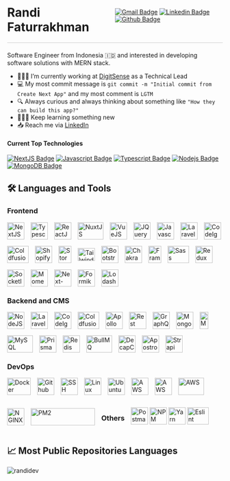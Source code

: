 <div style="display: flex; justify-content: space-between;align-items: center;border-bottom: solid 1px #ccc;margin-bottom: 20px">
  <div style="flex: 1; ">
    <!-- Your content for the first flex item goes here -->
    <h1 style="border:none;">Randi Faturrakhman</h1>
  </div>
  <div style="flex: 1; ">

[![Gmail Badge](https://img.shields.io/badge/-randifaturrakhman09@gmail.com-c14438?style=flat&logo=Gmail&logoColor=white&link=mailto:randifaturrakhman09@gmail.com)](mailto:randifaturrakhman09@gmail.com) 
[![Linkedin Badge](https://img.shields.io/badge/-Randi_Faturrakhman-0072b1?style=flat&logo=Linkedin&logoColor=white&link=https://www.linkedin.com/in/randi-faturrakhman/)](https://www.linkedin.com/in/randi-faturrakhman/)  [![Github Badge](https://img.shields.io/badge/-randidev-grey?style=flat&logo=github&logoColor=white&link=https://github.com/randidev/)](https://www.github.com/randidev/)

  </div>
</div>

<p align='left'>Software Engineer from Indonesia 🇮🇩 and interested in developing software solutions with MERN stack.</p>

- 👨🏼‍💻 I’m currently working at [DigitSense](https://www.digit-sense.com/about-us) as a Technical Lead
- 💻 My most commit message is `git commit -m "Initial commit from Create Next App"` and my most comment is `LGTM`
- 🔍 Always curious and always thinking about something like `"How they can build this app?"`
- 👨🏼‍🎓 Keep learning something new
- 📥 Reach me via [LinkedIn](https://www.linkedin.com/in/randi-faturrakhman)

#### Current Top Technologies
[![NextJS Badge](https://img.shields.io/badge/-Next.js-white?style=for-the-badge&labelColor=black&logo=next.js&logoColor=white)](#) [![Javascript Badge](https://img.shields.io/badge/-Javascript-F0DB4F?style=for-the-badge&labelColor=black&logo=javascript&logoColor=F0DB4F)](#) [![Typescript Badge](https://img.shields.io/badge/-Typescript-007acc?style=for-the-badge&labelColor=black&logo=typescript&logoColor=007acc)](#) [![Nodejs Badge](https://img.shields.io/badge/-Nodejs-3C873A?style=for-the-badge&labelColor=black&logo=node.js&logoColor=3C873A)](#) [![MongoDB Badge](https://img.shields.io/badge/-MongoDB-black?style=for-the-badge&labelColor=black&logo=mongodb&color=3C873A)](#) 


## 🛠 Languages and Tools
### Frontend
<div style="display: flex; align-items: center; gap: 15px; flex-wrap: wrap;">
<!-- NEXTJS -->
<a target="_blank" href="https://nextjs.org/"><img src="https://static-00.iconduck.com/assets.00/next-js-icon-512x512-zuauazrk.png" width="40" height="40" alt="NextJS" title="NextJS" /></a> 
<!-- Typescript -->
<a target="_blank" href="https://www.typescriptlang.org/"><img src="https://static-00.iconduck.com/assets.00/file-type-typescript-official-icon-512x512-873ff1r9.png" width="40" height="40" alt="Typescript" title="Typescript" /></a>
<!-- React -->
<a target="_blank" href="https://react.dev/"><img src="https://static-00.iconduck.com/assets.00/react-icon-512x456-2ynx529a.png" width="40" height="40" alt="ReactJS" title="ReactJS" /></a>
<!-- Nuxt -->
<a target="_blank" href="https://nuxt.com/"><img src="https://static-00.iconduck.com/assets.00/nuxtjs-icon-512x343-16hzp9e7.png" width="60" height="40" alt="NuxtJS" title="NuxtJS" /></a>
<!-- Vue -->
<a target="_blank" href="https://vuejs.org/"><img src="https://static-00.iconduck.com/assets.00/vue-icon-512x442-q8uxz5az.png" width="40" height="40" alt="VueJS" title="VueJS" /></a>
<!-- JQuery -->
<a target="_blank" href="https://jqueryscript.net/"><img src="https://static-00.iconduck.com/assets.00/jquery-plain-wordmark-icon-483x512-yywtsb5w.png" width="40" height="40" alt="JQuery" title="JQuery" /></a>
<!-- Javascript -->
<a target="_blank" href="https://developer.mozilla.org/en-US/docs/Web/JavaScript"><img src="https://static-00.iconduck.com/assets.00/javascript-icon-512x512-34hjwczx.png" width="40" height="40" alt="Javascript" title="Javascript" /></a>
<!-- Laravel -->
<a target="_blank" href="https://laravel.com/"><img src="https://static-00.iconduck.com/assets.00/laravel-icon-497x512-uwybstke.png" width="40" height="40" alt="Laravel" title="Laravel" /></a>
<!-- CodeIgniter -->
<a target="_blank" href="https://codeigniter.com/"><img src="https://static-00.iconduck.com/assets.00/codeigniter-plain-wordmark-icon-432x512-lvzf6id0.png" width="40" height="40" alt="CodeIgniter" title="CodeIgniter" /></a>
<!-- Coldfusion -->
<a target="_blank" href="https://www.adobe.com/products/coldfusion-family.html"><img src="https://static-00.iconduck.com/assets.00/coldfusion-icon-512x387-we407xqy.png" width="50" height="40" alt="Coldfusion" title="Coldfusion" /></a>
<!-- Coldfusion -->
<a target="_blank" href="https://shopify.com/"><img src="https://static-00.iconduck.com/assets.00/shopify-icon-449x512-vbv1g95p.png" width="40" height="40" alt="Shopify Liquid" title="Shopify Liquid" /></a>
<!-- Storybook -->
<a target="_blank" href="https://storybook.js.org"><img src="https://static-00.iconduck.com/assets.00/storybook-icon-icon-412x512-341bo8r1.png" width="30" height="40" alt="Storybook" title="Storybook" /></a>
<!-- Tailwind CSS -->
<a target="_blank" href="https://tailwindcss.com/"><img src="https://static-00.iconduck.com/assets.00/file-type-tailwind-icon-512x307-l0anq79h.png" width="40" height="30" alt="TailwindCSS" title="Tailwind CSS" /></a>
<!-- Bootstrap CSS -->
<a target="_blank" href="https://getbootstrap.com"><img src="https://static-00.iconduck.com/assets.00/bootstrap-icon-512x512-f3dudm5z.png" width="40" height="40" alt="Bootstrap" title="Boostrap" /></a>
<!-- Chakra UI -->
<a target="_blank" href="https://chakra-ui.com"><img src="https://chakra-ui.com/favicon.png" width="40" height="40" alt="ChakraUI" title="Chakra UI" /></a>
<!-- Framer Motion -->
<a target="_blank" href="https://www.framer.com/motion/"><img src="https://static-00.iconduck.com/assets.00/framer-icon-342x512-hxwmnrv7.png" width="30" height="40" alt="Framer Motion" title="Framer Motion" /></a>
<!-- SASS -->
<a target="_blank" href="https://sass-lang.com"><img src="https://static-00.iconduck.com/assets.00/file-type-sass-icon-512x384-8hcyam61.png" width="50" height="40" alt="Sass" title="Sass" /></a>
<!-- Redux -->
<a target="_blank" href="https://redux.js.org/"><img src="https://static-00.iconduck.com/assets.00/redux-original-icon-512x487-gnglwkuf.png" width="40" height="40" alt="Redux" title="Redux" /></a>
<!-- SocketIO -->
<a target="_blank" href="https://socket.io/"><img src="https://static-00.iconduck.com/assets.00/socket-io-icon-512x511-a5nowiqo.png" width="40" height="40" alt="SocketIO" title="SocketIO" /></a>
<!-- MomentJS -->
<a target="_blank" href="https://momentjs.com/docs/#/displaying/"><img src="https://static-00.iconduck.com/assets.00/moment-js-icon-512x512-lezm7xw5.png" width="40" height="40" alt="Moment.JS" title="Moment.JS" /></a>
<!-- NextAuth -->
<a target="_blank" href="https://next-auth.js.org/"><img src="https://next-auth.js.org/img/favicon.ico" width="40" height="40" alt="Next-Auth" title="Next-Auth" /></a>
<!-- Formik -->
<a target="_blank" href="https://formik.org"><img src="https://static-00.iconduck.com/assets.00/formik-icon-512x512-se1fegy1.png" width="40" height="40" alt="Formik" title="Formik" /></a>
<!-- Lodash -->
<a target="_blank" href="https://lodash.com/"><img src="https://static-00.iconduck.com/assets.00/lodash-icon-512x467-pa72bxtz.png" width="40" height="40" alt="Lodash" title="Lodash" /></a>
</div>

### Backend and CMS

<div style="display: flex; align-items: center; gap: 15px; flex-wrap: wrap;">
<!-- NodeJS -->
<a target="_blank" href="https://nodejs.org/en/"><img src="https://static-00.iconduck.com/assets.00/nodejs-icon-449x512-ug3yl6jg.png" width="40" height="40" alt="NodeJS" title="NodeJS" /></a> <!-- Laravel --> <a target="_blank" href="https://laravel.com/"><img src="https://static-00.iconduck.com/assets.00/laravel-icon-497x512-uwybstke.png" width="40" height="40" alt="Laravel" title="Laravel" /></a> <!-- CodeIgniter --> <a target="_blank" href="https://codeigniter.com/"><img src="https://static-00.iconduck.com/assets.00/codeigniter-plain-wordmark-icon-432x512-lvzf6id0.png" width="40" height="40" alt="CodeIgniter" title="CodeIgniter" /></a> <!-- Coldfusion --> <a target="_blank" href="https://www.adobe.com/products/coldfusion-family.html"><img src="https://static-00.iconduck.com/assets.00/coldfusion-icon-512x387-we407xqy.png" width="50" height="40" alt="Coldfusion" title="Coldfusion" /></a> <!-- Apollo --> <a target="_blank" href="https://www.apollographql.com/"><img src="https://static-00.iconduck.com/assets.00/apollo-icon-512x512-xs5t5onq.png" width="40" height="40" alt="Apollo" title="Apollo" /></a> <!-- Rest API --> <a target="_blank" href="https://restfulapi.net/"><img src="https://static-00.iconduck.com/assets.00/file-type-rest-icon-502x512-s346gvt4.png" width="40" height="40" alt="Rest API" title="Rest API" /></a> <!-- GraphQL --> <a target="_blank" href="https://graphql.org"><img src="https://static-00.iconduck.com/assets.00/graphql-icon-455x512-ta4hbnli.png" width="40" height="40" alt="GraphQL" title="GraphQL" /></a> <!-- Mongoose --> <a target="_blank" href="https://mongoosejs.com/"><img src="https://mongoosejs.com/docs/images/favicon/android-icon-192x192.png" width="40" height="40" alt="Mongoose" title="Mongoose" /></a> <!-- MongoDB --> <a target="_blank" href="https://www.mongodb.com"><img src="https://static-00.iconduck.com/assets.00/mongodb-original-icon-231x512-40yhdalb.png" width="20" height="40" alt="MongoDB" title="MongoDB" /></a> <!-- MySQL --> <a target="_blank" href="https://www.mysql.com/"><img src="https://static-00.iconduck.com/assets.00/mysql-original-wordmark-icon-512x266-a48lsirx.png" width="60" height="40" alt="MySQL" title="MySQL" /></a> <!-- Prisma --> <a target="_blank" href="https://www.prisma.io"><img src="https://static-00.iconduck.com/assets.00/file-type-light-prisma-icon-421x512-dyti4uie.png" width="40" height="40" alt="Prisma" title="Prisma" /></a> <!-- Redis --> <a target="_blank" href="https://redis.io/"><img src="https://static-00.iconduck.com/assets.00/redis-icon-512x439-zu7nvjyh.png" width="40" height="40" alt="Redis" title="Redis" /></a> <!-- Bull MQ --> <a target="_blank" href="https://docs.bullmq.io/"><img src="https://www.gitbook.com/cdn-cgi/image/width=36,dpr=2,height=36,fit=contain,format=auto/https%3A%2F%2F876297641-files.gitbook.io%2F~%2Ffiles%2Fv0%2Fb%2Fgitbook-x-prod.appspot.com%2Fo%2Fspaces%252F-LUuDmt_xXMfG66Rn1GA%252Ficon%252FHOq80FSJicAlE4bVptC9%252Fbull.png%3Falt%3Dmedia%26token%3D10a2ba71-db1f-4d5c-8787-3dbedc8dd3ce" width="60" height="40" alt="BullMQ" title="BullMQ" /></a> <!-- NetlifyCMS --> <a target="_blank" href="https://decapcms.org/"><img src="https://decapcms.org/img/favicon/favicon-32x32.png" width="40" height="40" alt="DecapCMS (NetlifyCMS)" title="DecapCMS (NetlifyCMS)" /></a> <!-- ApostropheCMS --> <a target="_blank" href="https://apostrophecms.com"><img src="https://apostrophecms.com/uploads/favicons/favicon-180.png" width="40" height="40" alt="ApostropheCMS" title="ApostropheCMS" /></a> <!-- Strapi --> <a target="_blank" href="https://strapi.io"><img src="https://static-00.iconduck.com/assets.00/strapi-icon-512x505-3hl7a1v3.png" width="40" height="40" alt="Strapi" title="Strapi" /></a>
</div>

### DevOps
<div style="display: flex; align-items: center; gap: 15px; flex-wrap: wrap;">
<!-- Docker -->
<a target="_blank" href="http://docker.com/"><img src="https://static-00.iconduck.com/assets.00/docker-icon-512x370-5593ilur.png" width="55" height="40" alt="Docker" title="Docker" /></a> <!-- Github Actions --> <a target="_blank" href="https://github.com/features/actions"><img src="https://static-00.iconduck.com/assets.00/github-icon-512x489-i96zunkj.png" width="40" height="40" alt="Github Actions" title="Github Actions" /></a> <!-- SSH --> <a target="_blank" href="https://github.com/features/actions"><img src="https://static-00.iconduck.com/assets.00/ssh-icon-512x512-27prlr1p.png" width="40" height="40" alt="SSH" title="SSH" /></a> <!-- Link --> <a target="_blank" href="https://www.linux.org/"><img src="https://static-00.iconduck.com/assets.00/linux-icon-439x512-rnhe78x0.png" width="40" height="40" alt="Linux" title="Linux" /></a> <!-- Ubuntu --> <a target="_blank" href="https://ubuntu.com/"><img src="https://static-00.iconduck.com/assets.00/ubuntu-inverse-icon-512x512-ddgcfupp.png" width="40" height="40" alt="Ubuntu" title="Ubuntu" /></a> <!-- AWS Lightsail --> <a target="_blank" href="https://aws.amazon.com/id/lightsail/"><img src="https://d34478bzukvagl.cloudfront.net/icon/7177e919b32ad97825f95e902595014b-1594766d92813b5baeb706c453f91de0.svg" width="40" height="40" alt="AWS Lightsail" title="AWS Lightsail" /></a> <!-- AWS Route 53 --> <a target="_blank" href="https://aws.amazon.com/id/route53/"><img src="https://d2q66yyjeovezo.cloudfront.net/icon/f5d2c00d40914bff4f82f29f9ef768bc-53a84099cf556710383a52b4612a8612.svg" width="40" height="40" alt="AWS Route 53" title="AWS Route 53" /></a> <!-- AWS --> <a target="_blank" href="https://aws.amazon.com/id/"><img src="https://static-00.iconduck.com/assets.00/aws-icon-512x306-hz71jncq.png" width="60" height="40" alt="AWS" title="AWS" /></a> <!-- NGINX --> <a target="_blank" href="https://www.nginx.com/"><img src="https://static-00.iconduck.com/assets.00/file-type-nginx-icon-449x512-1lfsrxx4.png" width="40" height="40" alt="NGINX" title="NGINX" /></a> <!-- PM2 --> <a target="_blank" href="https://pm2.keymetrics.io/"><img src="https://static-00.iconduck.com/assets.00/pm2-icon-512x88-utmfqfjt.png" width="150" height="40" alt="PM2" title="PM2" /></a>


### Others
<!-- Postman -->
<a target="_blank" href="https://postman.com"><img src="https://static-00.iconduck.com/assets.00/postman-icon-497x512-beb7sy75.png" width="40" height="40" alt="Postman" title="Postman" /></a> <!-- NPM -->
<a target="_blank" href="https://www.npmjs.com"><img src="https://static-00.iconduck.com/assets.00/npm-icon-512x512-qtfdrf37.png" width="40" height="40" alt="NPM" title="NPM" /></a> <!-- Yarn -->
<a target="_blank" href="https://yarnpkg.com/"><img src="https://static-00.iconduck.com/assets.00/yarn-icon-512x512-u95a498g.png" width="40" height="40" alt="Yarn" title="Yarn" /></a> <!-- Eslint -->
<a target="_blank" href="https://eslint.org/"><img src="https://static-00.iconduck.com/assets.00/eslint-icon-512x450-nnbg6ys3.png" width="50" height="40" alt="Eslint" title="Eslint" /></a>

</div>

## &#x1f4c8; Most Public Repositories Languages
<p><img align="left" src="https://github-readme-stats.vercel.app/api/top-langs?username=randidev&show_icons=true&locale=en&layout=compact" alt="randidev" /></p>
